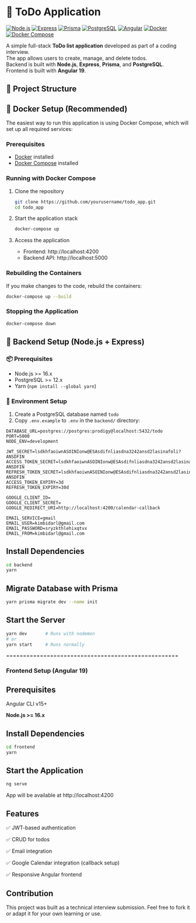 # 📝 ToDo Application

[![Node.js](https://img.shields.io/badge/Backend-Node.js-brightgreen)](https://nodejs.org/)
[![Express](https://img.shields.io/badge/Backend-Express.js-blue)](https://expressjs.com/)
[![Prisma](https://img.shields.io/badge/ORM-Prisma-orange)](https://www.prisma.io/)
[![PostgreSQL](https://img.shields.io/badge/Database-PostgreSQL-blue)](https://www.postgresql.org/)
[![Angular](https://img.shields.io/badge/Frontend-Angular-red)](https://angular.io/)
[![Docker](https://img.shields.io/badge/Container-Docker-2496ED?logo=docker&logoColor=white)](https://www.docker.com/)
[![Docker Compose](https://img.shields.io/badge/Orchestration-Docker_Compose-2496ED?logo=docker&logoColor=white)](https://docs.docker.com/compose/)

A simple full-stack **ToDo list application** developed as part of a coding interview.  
The app allows users to create, manage, and delete todos.  
Backend is built with **Node.js**, **Express**, **Prisma**, and **PostgreSQL**.  
Frontend is built with **Angular 19**.

## 📁 Project Structure

## 🐳 Docker Setup (Recommended)

The easiest way to run this application is using Docker Compose, which will set up all required services:

### Prerequisites
- [Docker](https://www.docker.com/get-started) installed
- [Docker Compose](https://docs.docker.com/compose/install/) installed

### Running with Docker Compose

1. Clone the repository
   ```bash
   git clone https://github.com/yourusername/todo_app.git
   cd todo_app
   ```

2. Start the application stack
   ```bash
   docker-compose up
   ```

3. Access the application
   - Frontend: http://localhost:4200
   - Backend API: http://localhost:5000

### Rebuilding the Containers

If you make changes to the code, rebuild the containers:
```bash
docker-compose up --build
```

### Stopping the Application

```bash
docker-compose down
```

## 🚀 Backend Setup (Node.js + Express)

### 📦 Prerequisites

- Node.js >= 16.x
- PostgreSQL >= 12.x
- Yarn (`npm install --global yarn`)

### 🔧 Environment Setup

1. Create a PostgreSQL database named `todo`
2. Copy `.env.example` to `.env` in the `backend/` directory:

```env
DATABASE_URL=postgres://postgres:prodigy@localhost:5432/todo
PORT=5000
NODE_ENV=development

JWT_SECRET=lsdkhfaoiwnASOINIonw@ESAsdifnliasdna3242ansd2lasinafoli?ANSDFIN
ACCESS_TOKEN_SECRET=lsdkhfaoiwnASOINIonw@ESAsdifnliasdna3242ansd2lasinafoli?ANSDFIN
REFRESH_TOKEN_SECRET=lsdkhfaoiwnASOINIonw@ESAsdifnliasdna3242ansd2lasinafoli?ANSDFIN
ACCESS_TOKEN_EXPIRY=3d
REFRESH_TOKEN_EXPIRY=30d

GOOGLE_CLIENT_ID=
GOOGLE_CLIENT_SECRET=
GOOGLE_REDIRECT_URI=http://localhost:4200/calendar-callback

EMAIL_SERVICE=gmail
EMAIL_USER=kimbidarl@gmail.com
EMAIL_PASSWORD=sryzkthlehixqtvx
EMAIL_FROM=kimbidarl@gmail.com
```

## Install Dependencies
``` bash
cd backend
yarn
```

## Migrate Database with Prisma

```bash
yarn prisma migrate dev --name init
```

## Start the Server
```bash
yarn dev       # Runs with nodemon
# or
yarn start     # Runs normally
```

===================================================
### Frontend Setup (Angular 19)

## Prerequisites
Angular CLI v15+

**Node.js >= 16.x**

## Install Dependencies

```bash
cd frontend
yarn
```
## Start the Application
```bash
ng serve
```
App will be available at http://localhost:4200

## Features
✅ JWT-based authentication

✅ CRUD for todos

✅ Email integration

✅ Google Calendar integration (callback setup)

✅ Responsive Angular frontend

## Contribution
This project was built as a technical interview submission.
Feel free to fork it or adapt it for your own learning or use.








